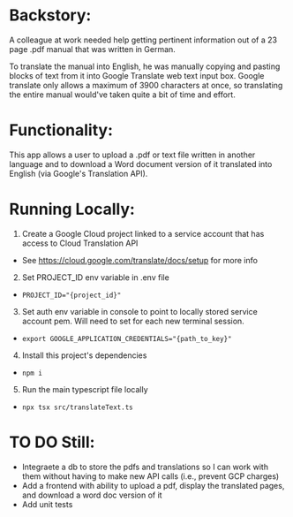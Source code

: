 # Backstory:

A colleague at work needed help getting pertinent information out of a 23 page .pdf manual that was written in German.

To translate the manual into English, he was manually copying and pasting blocks of text from it into Google Translate web text input box. Google translate only allows a maximum of 3900 characters at once, so translating the entire manual would've taken quite a bit of time and effort.

# Functionality:

This app allows a user to upload a .pdf or text file written in another language and to download a Word document version of it translated into English (via Google's Translation API).

# Running Locally:

1. Create a Google Cloud project linked to a service account that has access to Cloud Translation API
- See https://cloud.google.com/translate/docs/setup for more info
2. Set PROJECT_ID env variable in .env file
- `PROJECT_ID="{project_id}"`
3. Set auth env variable in console to point to locally stored service account pem. Will need to set for each new terminal session.
- `export GOOGLE_APPLICATION_CREDENTIALS="{path_to_key}"`
4. Install this project's dependencies
- `npm i`
5. Run the main typescript file locally
- `npx tsx src/translateText.ts`

# TO DO Still:
- Integraete a db to store the pdfs and translations so I can work with them without having to make new API calls (i.e., prevent GCP charges)
- Add a frontend with ability to upload a pdf, display the translated pages, and download a word doc version of it
- Add unit tests